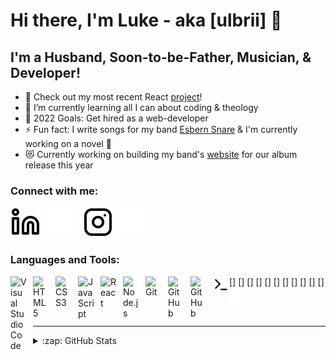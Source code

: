 # Hi there, I'm Luke - aka [ulbrii] 👋 


## I'm a Husband, Soon-to-be-Father, Musician, & Developer!

- 🔭 Check out my most recent React [project](https://ulbrii.github.io/ArsenalFanMeetups/)!
- 🌱 I’m currently learning all I can about coding & theology
- 🥅 2022 Goals: Get hired as a web-developer
- ⚡ Fun fact: I write songs for my band [Esbern Snare](https://www.facebook.com/esbernsnaremusic/) & I'm currently working on a novel 📖
- 😻 Currently working on building my band's [website](https://ulbrii.github.io/EsbernSnare/) for our album release this year

### Connect with me:

[![website](./img/linkedin-light.svg)](https://linkedin.com/in/luketjones#gh-light-mode-only)
[![website](./img/linkedin-dark.svg)](https://linkedin.com/in/luketjones#gh-dark-mode-only)
&nbsp;&nbsp;
[![website](./img/instagram-light.svg)](https://instagram.com/ulbrii#gh-light-mode-only)
[![website](./img/instagram-dark.svg)](https://instagram.com/ulbrii#gh-dark-mode-only)

### Languages and Tools:

[<img align="left" alt="Visual Studio Code" width="26px" src="https://cdn.jsdelivr.net/gh/devicons/devicon/icons/vscode/vscode-original.svg" style="padding-right:10px;" />]
[<img align="left" alt="HTML5" width="26px" src="https://cdn.jsdelivr.net/gh/devicons/devicon/icons/html5/html5-original.svg" style="padding-right:10px;" />]
[<img align="left" alt="CSS3" width="26px" src="https://cdn.jsdelivr.net/gh/devicons/devicon/icons/css3/css3-original.svg" style="padding-right:10px;" />]
[<img align="left" alt="JavaScript" width="26px" src="https://cdn.jsdelivr.net/gh/devicons/devicon/icons/javascript/javascript-original.svg" style="padding-right:10px;" />]
[<img align="left" alt="React" width="26px" src="https://cdn.jsdelivr.net/gh/devicons/devicon/icons/react/react-original.svg" style="padding-right:10px;" />]
[<img align="left" alt="Node.js" width="26px" src="https://cdn.jsdelivr.net/gh/devicons/devicon/icons/nodejs/nodejs-original.svg" style="padding-right:10px;" />]
[<img align="left" alt="Git" width="26px" src="https://cdn.jsdelivr.net/gh/devicons/devicon/icons/git/git-original.svg" style="padding-right:10px;" />]
[<img align="left" alt="GitHub" width="26px" src="https://user-images.githubusercontent.com/3369400/139447912-e0f43f33-6d9f-45f8-be46-2df5bbc91289.png#gh-dark-mode-only" style="padding-right:10px;" />]
[<img align="left" alt="GitHub" width="26px" src="https://user-images.githubusercontent.com/3369400/139448065-39a229ba-4b06-434b-bc67-616e2ed80c8f.png#gh-light-mode-only" style="padding-right:10px;" />]
[<img align="left" alt="Terminal" width="26px" src="./img/terminal-light.svg#gh-light-mode-only" />]
[<img align="left" alt="Terminal" width="26px" src="./img/terminal-dark.svg#gh-dark-mode-only" />]

<br />
<br />

---

<details>
  <summary>:zap: GitHub Stats</summary>

  <img align="left" alt="codeSTACKr's GitHub Stats" src="https://github-readme-stats.vercel.app/api?username=ulbrii&show_icons=true&theme=merko&hide_border=false&title_color=ff652f&icon_color=FFE400&bg_color=09131B&text_color=ffffff&border_color=0c1a25" />

  [![Top Langs](https://github-readme-stats.vercel.app/api/top-langs/?username=ulbrii&layout=compact)](https://github.com/ulbrii/github-readme-stats)

</details>

[instagram]: https://instagram.com/ulbrii
[linkedin]: https://linkedin.com/in/luketjones